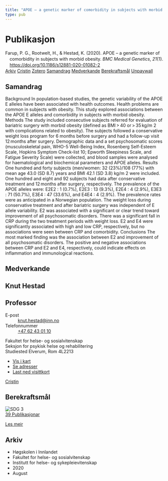 ```yaml
---
title: "APOE – a genetic marker of comorbidity in subjects with morbid obesity"
type: pub
---
```

<h1>Publikasjon</h1>
<article id="csl-bib-container-H93BZLCF" class="csl-bib-container">
  <div class="csl-bib-body" style="line-height: 1.35; padding-left: 1em; text-indent:-1em;">
  <div class="csl-entry">Farup, P. G., Rootwelt, H., &amp; Hestad, K. (2020). APOE &#x2013; a genetic marker of comorbidity in subjects with morbid obesity. <i>BMC Medical Genetics</i>, <i>21</i>(1). <a href="https://doi.org/10.1186/s12881-020-01082-2">https://doi.org/10.1186/s12881-020-01082-2</a></div>
</div>
  <div class="csl-bib-buttons">
    <a href="#taxonomy-article-H93BZLCF" class="csl-bib-button">Arkiv</a>
    <a href="https://app.cristin.no/results/show.jsf?id=1824333" alt="Cristin URL" class="csl-bib-button">Cristin</a>
    <a href="http://zotero.org/groups/5022929/items/H93BZLCF" alt="Zotero URL" class="csl-bib-button">Zotero</a>
    <a href="#abstract-article-H93BZLCF" class="csl-bib-button">Samandrag</a>
    <a href="#contributors-article-H93BZLCF" class="csl-bib-button">Medverkande</a>
    <a href="#sdg-article-H93BZLCF" class="csl-bib-button">Berekraftsmål</a>
    <a href="https://bmcmedgenet.biomedcentral.com/track/pdf/10.1186/s12881-020-01082-2" class="csl-bib-button">Unpaywall</a>
  </div>
  <div id="csl-bib-meta-container-H93BZLCF"></div>
</article>
<div id="csl-bib-meta-H93BZLCF" class="csl-bib-meta">
  <article id="abstract-article-H93BZLCF" class="abstract-article">
    <h1>Samandrag</h1>
    Background In population-based studies, the genetic variability of the APOE E alleles have been associated with health outcomes. Health problems are common in subjects with obesity. This study explored associations between the APOE E alleles and comorbidity in subjects with morbid obesity. Methods The study included consecutive subjects referred for evaluation of bariatric surgery with morbid obesity (defined as BMI &gt; 40 or &gt; 35 kg/m 2 with complications related to obesity). The subjects followed a conservative weight loss program for 6 months before surgery and had a follow-up visit 12 months after surgery. Demographic data and a set psychosomatic scores (musculoskeletal pain, WHO-5 Well-Being Index, Rosenberg Self-Esteem Scale, Hopkins Symptom Check-list 10; Epworth Sleepiness Scale, and Fatigue Severity Scale) were collected, and blood samples were analysed for haematological and biochemical parameters and APOE alleles. Results One hundred and forty subjects (men/women: 32 (23%)/108 (77%) with mean age 43.0 (SD 8.7) years and BMI 42.1 (SD 3.8) kg/m 2 were included. One hundred and eight and 92 subjects had data after conservative treatment and 12 months after surgery, respectively. The prevalence of the APOE alleles were: E2E2 : 1 (0.7%), E2E3 : 13 (9.3%), E2E4 : 4 (2.9%), E3E3 : 71 (50.7%), E3E4 : 47 (33.6%), and E4E4 : 4 (2.9%). The prevalence rates were as anticipated in a Norwegian population. The weight loss during conservative treatment and after bariatric surgery was independent of E allele variability. E2 was associated with a significant or clear trend toward improvement of all psychosomatic disorders. There was a significant fall in CRP during the two treatment periods with weight loss. E2 and E4 were significantly associated with high and low CRP, respectively, but no associations were seen between CRP and comorbidity. Conclusions The most marked finding was the association between E2 and improvement of all psychosomatic disorders. The positive and negative associations between CRP and E2 and E4, respectively, could indicate effects on inflammation and immunological reactions.
  </article>
  <article id="contributors-article-H93BZLCF" class="contributors-article">
    <h1>Medverkande</h1>
    <div class="personas">
<div class="vrtx-hinn-person-card">
<div class="photo">
<i class="lar la-user-circle missing-person"></i>
</div>
<div class="info">
<hgroup><h1>Knut Hestad</h1>
<h2>Professor</h2>
</hgroup><dl>
<dt>E-post</dt>
<dd>
<a href="mailto:knut.hestad@inn.no">knut.hestad@inn.no</a>
</dd>
<dt>Telefonnummer</dt>
<dd><a href="tel:+4762430110">
+47 62 43 01 10
</a></dd>
</dl>
<p>
Fakultet for helse- og sosialvitenskap<br>
Seksjon for psykisk helse og rehabilitering<br>
Studiested Elverum,
Rom 4L2213
</p>
<ul class="vrtx-hinn-links">
<li><a href="https://www.google.com/maps?q=60.88177,11.53669">Vis i kart</a></li>
<li><a href="https://www.inn.no/finn-en-ansatt/knut-hestad.html#vrtx-hinn-addresses">Se adresser</a></li>
<li><a href="https://www.inn.no/finn-en-ansatt/knut-hestad.html?vrtx=vcf">Last ned visittkort</a></li>
</ul>
</div>
</div>
<a href="https://app.cristin.no/persons/show.jsf?id=43557" alt="Cristin URL" class="personas-cristin">Cristin</a>
</div>
  </article>
  <article id="sdg-article-H93BZLCF" class="sdg-article">
    <h1>Berekraftsmål</h1>
    <div class="sdg-container"><div id="sdg3" class="sdg">
<img src="{{< params subfolder >}}images/sdg/sdg03_no.png" class="image" alt="SDG 3">
<div class="sdg-overlay">
<a href="{{< params subfolder >}}no/archive/?sdg=3#archive" class="sdg-publication-count"><span>39</span> Publikasjonar</a>
<p><a href="https://www.fn.no/om-fn/fns-baerekraftsmaal/god-helse-og-livskvalitet?lang=nno-NO" class="sdg-read-more">Les meir</a></p>
</div>
</div></div>
  </article>
  <article id="taxonomy-article-H93BZLCF" class="taxonomy-article">
    <h1>Arkiv</h1>
    <ul>
      <li>Høgskolen i Innlandet</li>
      <li>Fakultet for helse- og sosialvitenskap</li>
      <li>Institutt for helse- og sykepleievitenskap</li>
      <li>2020</li>
      <li>August</li>
    </ul>
  </article>
</div>
